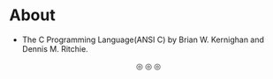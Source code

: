 # About

* The C Programming Language(ANSI C) by Brian W. Kernighan and Dennis M. Ritchie.

<p align="center">
&#9678; &#9678; &#9678;
</p>
